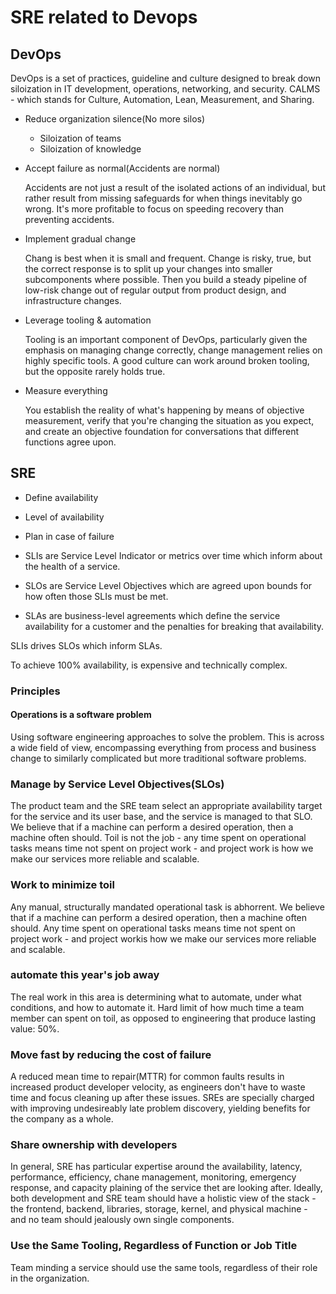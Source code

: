 # SRE related to Devops

## DevOps

DevOps is a set of practices, guideline and culture designed to break down
siloization in IT development, operations, networking, and security.
CALMS - which stands for Culture, Automation, Lean, Measurement, and Sharing.

* Reduce organization silence(No more silos)
  * Siloization of teams
  * Siloization of knowledge

* Accept failure as normal(Accidents are normal)

  Accidents are not just a result of the isolated actions of an individual, but
  rather result from missing safeguards for when things inevitably go wrong.
  It's more profitable to focus on speeding recovery than preventing accidents.

* Implement gradual change

  Chang is best when it is small and frequent. Change is risky, true, but the
  correct response is to split up your changes into smaller subcomponents where
  possible. Then you build a steady pipeline of low-risk change out of regular
  output from product design, and infrastructure changes.

* Leverage tooling & automation

  Tooling is an important component of DevOps, particularly given the emphasis
  on managing change correctly, change management relies on highly specific
  tools. A good culture can work around broken tooling, but the opposite rarely
  holds true.

* Measure everything

  You establish the reality of what's happening by means of objective
  measurement, verify that you're changing the situation as you expect, and
  create an objective foundation for conversations that different functions
  agree upon.

## SRE

* Define availability
* Level of availability
* Plan in case of failure

* SLIs are Service Level Indicator or metrics over time which inform about the
  health of a service.
* SLOs are Service Level Objectives which are agreed upon bounds for how often
  those SLIs must be met.
* SLAs are business-level agreements which define the service availability for
  a customer and the penalties for breaking that availability.

SLIs drives SLOs which inform SLAs.

To achieve 100% availability, is expensive and technically complex.

### Principles

#### Operations is a software problem

Using software engineering approaches to solve the problem. This is across a
wide field of view, encompassing everything from process and business change to
similarly complicated but more traditional software problems.

### Manage by Service Level Objectives(SLOs)

The product team and the SRE team select an appropriate availability target for
the service and its user base, and the service is managed to that SLO. We
believe that if a machine can perform a desired operation, then a machine often
should. Toil is not the job - any time spent on operational tasks means time not
spent on project work - and project work is how we make our services more
reliable and scalable.

### Work to minimize toil

Any manual, structurally mandated operational task is abhorrent. We believe that
if a machine can perform a desired operation, then a machine often should. Any
time spent on operational tasks means time not spent on project work - and
project workis how we make our services more reliable and scalable.

### automate this year's job away

The real work in this area is determining what to automate, under what
conditions, and how to automate it. Hard limit of how much time a team member
can spent on toil, as opposed to engineering that produce lasting value: 50%.

### Move fast by reducing the cost of failure

A reduced mean time to repair(MTTR) for common faults results in increased
product developer velocity, as engineers don't have to waste time and focus
cleaning up after these issues. SREs are specially charged with improving
undesireably late problem discovery, yielding benefits for the company as a whole.

### Share ownership with developers

In general, SRE has particular expertise around the availability, latency,
performance, efficiency, chane management, monitoring, emergency response, and
capacity plaining of the service thet are looking after. Ideally, both development
and SRE team should have a holistic view of the stack - the frontend, backend,
libraries, storage, kernel, and physical machine - and no team should jealously
own single components.

### Use the Same Tooling, Regardless of Function or Job Title

Team minding a service should use the same tools, regardless of their role in
the organization.
